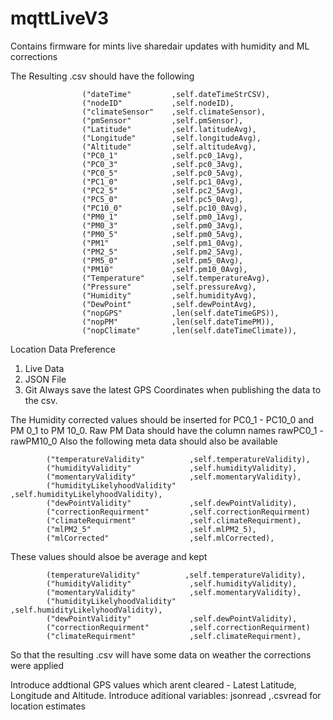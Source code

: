 # mqttLiveV3
Contains firmware for mints live sharedair updates with humidity and ML corrections


The Resulting .csv should have the following 
```
                ("dateTime"         ,self.dateTimeStrCSV),
                ("nodeID"           ,self.nodeID),
                ("climateSensor"    ,self.climateSensor),
                ("pmSensor"         ,self.pmSensor),                                
                ("Latitude"         ,self.latitudeAvg),                
                ("Longitude"        ,self.longitudeAvg),
                ("Altitude"         ,self.altitudeAvg),    
                ("PC0_1"            ,self.pc0_1Avg),
                ("PC0_3"            ,self.pc0_3Avg),
                ("PC0_5"            ,self.pc0_5Avg),
                ("PC1_0"            ,self.pc1_0Avg),
                ("PC2_5"            ,self.pc2_5Avg),
                ("PC5_0"            ,self.pc5_0Avg),
                ("PC10_0"           ,self.pc10_0Avg),
                ("PM0_1"            ,self.pm0_1Avg),
                ("PM0_3"            ,self.pm0_3Avg),
                ("PM0_5"            ,self.pm0_5Avg),
                ("PM1"              ,self.pm1_0Avg),
                ("PM2_5"            ,self.pm2_5Avg),
                ("PM5_0"            ,self.pm5_0Avg),
                ("PM10"             ,self.pm10_0Avg),
                ("Temperature"      ,self.temperatureAvg),
                ("Pressure"         ,self.pressureAvg),
                ("Humidity"         ,self.humidityAvg),
                ("DewPoint"         ,self.dewPointAvg),
                ("nopGPS"           ,len(self.dateTimeGPS)),
                ("nopPM"            ,len(self.dateTimePM)),
                ("nopClimate"       ,len(self.dateTimeClimate)),
```
Location Data 
  Preference 
  1) Live Data
  2) JSON File
  3) Git 
Always save the latest GPS Coordinates when publishing the data to the csv.

The Humidity corrected values should be inserted for PC0_1 - PC10_0 and PM 0_1 to PM 10_0.
Raw PM Data should have the column names rawPC0_1 - rawPM10_0
Also the following meta data should also be available 
      
            ("temperatureValidity"          ,self.temperatureValidity), 
            ("humidityValidity"             ,self.humidityValidity),
            ("momentaryValidity"            ,self.momentaryValidity),
            ("humidityLikelyhoodValidity"   ,self.humidityLikelyhoodValidity),
            ("dewPointValidity"             ,self.dewPointValidity),
            ("correctionRequirment"         ,self.correctionRequirment)
            ("climateRequirment"            ,self.climateRequirment),
            ("mlPM2_5"                      ,self.mlPM2_5),
            ("mlCorrected"                  ,self.mlCorrected),
      
These values should alsoe be average and kept 

            (temperatureValidity"          ,self.temperatureValidity), 
            ("humidityValidity"             ,self.humidityValidity),
            ("momentaryValidity"            ,self.momentaryValidity),
            ("humidityLikelyhoodValidity"   ,self.humidityLikelyhoodValidity),
            ("dewPointValidity"             ,self.dewPointValidity),
            ("correctionRequirment"         ,self.correctionRequirment)
            ("climateRequirment"            ,self.climateRequirment),

So that the resulting .csv will have some data on weather the corrections were applied 

Introduce addtional GPS values which arent cleared - Latest Latitude, Longitude and Altitude.
Introduce aditional variables: jsonread ,.csvread for location estimates 



